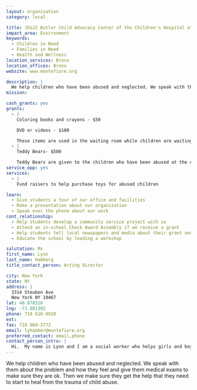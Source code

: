 ```yaml
---
layout: organization
category: local

title: JE&JZ Butler Child Advocacy Center of the Children's Hospital at Montefiore Medical Center
impact_area: Environment
keywords: 
  - Children in Need
  - Families in Need
  - Health and Wellness
location_services: Bronx
location_offices: Bronx
website: www.montefiore.org

description: |
  We help children who have been abused and neglected. We speak with them about the problem and how they feel and give them medical exams to make sure they are ok. Then we make sure they get the help that they need to start to heal from the trauma of child abuse.
mission: 

cash_grants: yes
grants: 
  - |
    Coloring books and crayons - $50

    DVD or videos - $100

    These items are used in the waiting room while children are waiting to see the social worker or doctor.
  - |
    Teddy Bears- $500

    Teddy Bears are given to the children who have been abused at the end of the visit to take home.
service_opp: yes
services: 
  - |
    Fund raisers to help purchase toys for abused children

learn: 
  - Give students a tour of our office and facilities
  - Make a presentation about our organization
  - Speak over the phone about our work
cont_relationship: 
  - Help students develop a community service project with us
  - Attend an in-school Check Award Assembly if we receive a grant
  - Help students tell local newspapers and media about their grant and/or project with us
  - Educate the school by leading a workshop

salutation: Ms
first_name: Lynn
last_name: Hamberg
title_contact_person: Acting Director

city: New York
state: NY
address: |
  3314 Steuben Ave  
  New York NY 10467
lat: 40.878316
lng: -73.881392
phone: 718 618-8920
ext: 
fax: 718 960-3773
email: lyhamber@montefiore.org
preferred_contact: email,phone
contact_person_intro: |
  Hi.  My name is Lynn and I am a social worker who helps girls and boys who have been abused or neglected by family memebers and other people. When a kid gets abused by a grown up ,its never their fault. Several school groups have visited the CAC and drew pictures of how to help an abused children- we hung the picture in our waiting room!!!!!
---
```

We help children who have been abused and neglected. We speak with them about the problem and how they feel and give them medical exams to make sure they are ok. Then we make sure they get the help that they need to start to heal from the trauma of child abuse.